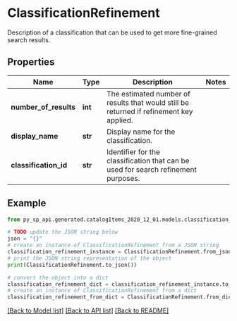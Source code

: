 # ClassificationRefinement

Description of a classification that can be used to get more fine-grained search results.

## Properties

Name | Type | Description | Notes
------------ | ------------- | ------------- | -------------
**number_of_results** | **int** | The estimated number of results that would still be returned if refinement key applied. | 
**display_name** | **str** | Display name for the classification. | 
**classification_id** | **str** | Identifier for the classification that can be used for search refinement purposes. | 

## Example

```python
from py_sp_api.generated.catalogItems_2020_12_01.models.classification_refinement import ClassificationRefinement

# TODO update the JSON string below
json = "{}"
# create an instance of ClassificationRefinement from a JSON string
classification_refinement_instance = ClassificationRefinement.from_json(json)
# print the JSON string representation of the object
print(ClassificationRefinement.to_json())

# convert the object into a dict
classification_refinement_dict = classification_refinement_instance.to_dict()
# create an instance of ClassificationRefinement from a dict
classification_refinement_from_dict = ClassificationRefinement.from_dict(classification_refinement_dict)
```
[[Back to Model list]](../README.md#documentation-for-models) [[Back to API list]](../README.md#documentation-for-api-endpoints) [[Back to README]](../README.md)


